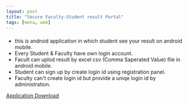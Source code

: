 ```yaml
---
layout: post
title: "Secure Faculty-Student result Portal"
tags: [meta, web]
---
```

####
- this is android application in which student see your result on android mobile.
- Every Student & Faculty have own login account.
- Facult can uplod result by excel csv (Comma Saperated Value) file in android mobile.
- Student can sign up by create login id using registration panel.
- Faculty can't create login id but provide a uniqe login id by administration.

[Application Download](https://www.dropbox.com/s/phpgnzdm46nnui0/com.share.sharaz.share.apk?dl=0)